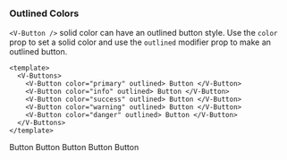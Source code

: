### Outlined Colors

`<V-Button />` solid color can have an outlined button style.
Use the `color` prop to set a solid color and
use the `outlined` modifier prop to make an outlined button.

<!--code-->

```vue
<template>
  <V-Buttons>
    <V-Button color="primary" outlined> Button </V-Button>
    <V-Button color="info" outlined> Button </V-Button>
    <V-Button color="success" outlined> Button </V-Button>
    <V-Button color="warning" outlined> Button </V-Button>
    <V-Button color="danger" outlined> Button </V-Button>
  </V-Buttons>
</template>
```

<!--/code-->

<!--example-->

<V-Buttons>
  <V-Button color="primary" outlined> Button </V-Button>
  <V-Button color="info" outlined> Button </V-Button>
  <V-Button color="success" outlined> Button </V-Button>
  <V-Button color="warning" outlined> Button </V-Button>
  <V-Button color="danger" outlined> Button </V-Button>
</V-Buttons>

<!--/example-->
